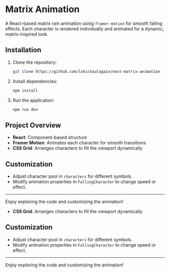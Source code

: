 # Matrix Animation

A React-based matrix rain animation using `framer-motion` for smooth falling effects. Each character is rendered individually and animated for a dynamic, matrix-inspired look.

## Installation

1. Clone the repository:
   ```bash
   git clone https://github.com/lokichaulagain/next-matrix-animation
   ```
2. Install dependencies:
   ```bash
   npm install
   ```
3. Run the application:
   ```bash
   npm run dev
   ```

## Project Overview

- **React**: Component-based structure
- **Framer Motion**: Animates each character for smooth transitions
- **CSS Grid**: Arranges characters to fill the viewport dynamically

## Customization

- Adjust character pool in `characters` for different symbols.
- Modify animation properties in `FallingCharacter` to change speed or effect.

---

Enjoy exploring the code and customizing the animation!
- **CSS Grid**: Arranges characters to fill the viewport dynamically

## Customization

- Adjust character pool in `characters` for different symbols.
- Modify animation properties in `FallingCharacter` to change speed or effect.

---

Enjoy exploring the code and customizing the animation!
